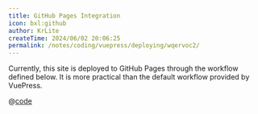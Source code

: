 ```yaml
---
title: GitHub Pages Integration
icon: bxl:github
author: KrLite
createTime: 2024/06/02 20:06:25
permalink: /notes/coding/vuepress/deploying/wqervoc2/
---
```


Currently, this site is deployed to GitHub Pages through the workflow defined below. It is more practical than the default workflow provided by VuePress.

@[code](deploy.yml)
